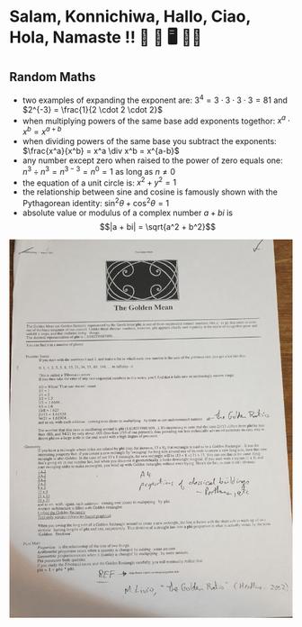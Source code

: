# Salam, Konnichiwa, Hallo, Ciao, Hola, Namaste !! 🐉 🦘 🖥️ 👨‍🎨

## Random Maths

- two examples of expanding the exponent are: $3^4 = 3 \cdot 3 \cdot 3 \cdot 3 = 81$ and $2^{-3} = \frac{1}{2 \cdot 2 \cdot 2}$
- when multiplying powers of the same base add exponents togethor: $x^a \cdot x^b = x^{a+b}$
- when dividing powers of the same base you subtract the exponents: $\frac{x^a}{x^b} = x^a \div x^b = x^{a-b}$
- any number except zero when raised to the power of zero equals one: $n^3 \div n^3 = n^{3-3} = n^0 = 1$ as long as $n \neq 0$
- the equation of a unit circle is: $x^2 + y^2 = 1$
- the relationship between sine and cosine is famously shown with the Pythagorean identity: $\sin^2\theta + \cos^2\theta = 1$
- absolute value or modulus of a complex number $a + bi$ is $$|a + bi| = \sqrt{a^2 + b^2}$$ 

![Golden Mean](images/golden-mean.jpg)
